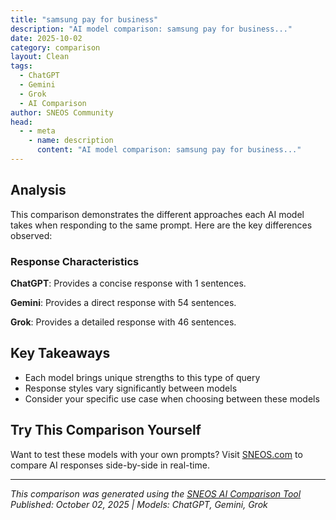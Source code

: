 ```yaml
---
title: "samsung pay for business"
description: "AI model comparison: samsung pay for business..."
date: 2025-10-02
category: comparison
layout: Clean
tags:
  - ChatGPT
  - Gemini
  - Grok
  - AI Comparison
author: SNEOS Community
head:
  - - meta
    - name: description
      content: "AI model comparison: samsung pay for business..."
---
```


<ChatComparison
  title="samsung pay for business"
  prompt="samsung pay for business"
  :responses='{
    "ChatGPT": "Samsung Pay for Business is a mobile payment solution designed for merchants and businesses to accept contactless payments from customers using Samsung devices. Here are some key features and benefits of Samsung Pay for Business:\n\n### Key Features:\n\n1. **Contactless Payments**: Accept payments through NFC (Near Field Communication) and MST (Magnetic Secure Transmission) technologies, allowing customers to pay with their smartphones or smartwatches.\n\n2. **Wide Acceptance**: Samsung Pay can be used almost anywhere that accepts credit and debit card payments, as it emulates card transactions for most payment terminals.\n\n3. **Easy Integration**: Samsung Pay can be integrated with existing payment systems. Many point-of-sale (POS) systems support Samsung Pay directly.\n\n4. **Secure Transactions**: Samsung Pay uses tokenization and biometric security features (like fingerprint or iris recognition) to safeguard transactions, enhancing security for both merchants and customers.\n\n5. **In-App Payments**: Merchants can offer in-app purchases through Samsung Pay, making it convenient for customers to pay directly from their phones.\n\n6. **Loyalty Programs**: Businesses can integrate loyalty programs within Samsung Pay, allowing customers to earn and redeem loyalty points seamlessly.\n\n7. **Reporting and Analytics**: Samsung Pay may provide merchants with data insights, helping them better understand customer behavior and preferences.\n\n### Benefits for Businesses:\n\n- **Enhanced Customer Experience**: Providing a modern payment option can attract customers who prefer mobile transactions.\n  \n- **Reduced Transaction Times**: Faster checkouts can lead to improved customer satisfaction and potentially increase sales volume.\n\n- **Increased Security**: Reduces the risks associated with handling cash or traditional card payments, as most transactions are contactless.\n\n- **Marketing Opportunities**: Ability to leverage Samsung&#39;s marketing channels and promotions to reach potential customers.\n\n### How to Get Started:\n\n1. **Check Eligibility**: Verify if Samsung Pay is available in your region and for your industry.\n\n2. **Choose a Payment Processor**: You’ll need to partner with a payment processor that supports Samsung Pay transactions.\n\n3. **Set Up Your POS System**: Ensure that your POS system is compatible with contactless payments, and update any necessary software.\n\n4. **Train Staff**: Educate your employees on how to process payments using Samsung Pay and handle customer inquiries.\n\n5. **Market the Feature**: Promote the availability of Samsung Pay in your physical or online store to attract customers.\n\nFor the latest updates, features, and specific implementation guidance, you can visit the official Samsung Pay for Business website or contact their customer support.",
    "Gemini": "Samsung Pay for Business offers a range of solutions to help businesses accept payments, manage loyalty programs, and streamline their operations. Here\u0027s a breakdown of its key features and aspects:\n\n**Core Functionality:**\n\n*   **Mobile Payments Acceptance:**\n    *   **Samsung Pay Compatibility:** Allows customers to pay using their Samsung devices (phones, watches) with Samsung Pay.\n    *   **MST (Magnetic Secure Transmission) Technology:**  A key differentiator.  MST emulates the magnetic strip of a traditional credit card, making it compatible with most existing point-of-sale (POS) terminals, even older ones that don\u0027t support NFC.  This provides wider acceptance than NFC-only systems.\n    *   **NFC (Near Field Communication) Technology:** Also supports NFC payments, which are becoming increasingly common.\n    *   **In-App Payments:** Integrates with mobile apps to enable secure payments within the app itself.\n*   **Security:**\n    *   **Tokenization:** Replaces sensitive card details with a unique \u0022token,\u0022 protecting actual card numbers during transactions.\n    *   **Biometric Authentication:**  Often requires fingerprint or iris scanning for authentication, adding another layer of security.\n    *   **Samsung Knox:**  Samsung\u0027s mobile security platform that provides hardware and software-level security for the device.\n*   **Loyalty Programs and Rewards:**\n    *   **Digital Loyalty Cards:**  Stores loyalty cards and rewards programs digitally within the Samsung Pay app.\n    *   **Custom Offers and Promotions:**  Businesses can potentially create and distribute customized offers and promotions to Samsung Pay users.\n*   **Reporting and Analytics:** (Functionality may vary)\n    *   Provides insights into transaction data, customer behavior, and loyalty program performance.\n\n**How It Works for Businesses:**\n\n1.  **Partnership/Integration:** Businesses need to integrate Samsung Pay into their point-of-sale system or mobile app. This often involves working with a payment processor or a Samsung Pay partner.\n\n2.  **Customer Payment:** A customer with a compatible Samsung device initiates a payment at the POS terminal.\n\n3.  **Authentication:** The customer authenticates the payment using their fingerprint, iris scan, or PIN.\n\n4.  **Transaction:** Samsung Pay securely transmits the payment information to the payment processor.\n\n5.  **Confirmation:** The transaction is processed, and the customer receives confirmation of the payment.\n\n**Benefits for Businesses:**\n\n*   **Wider Acceptance:** MST technology increases acceptance rates compared to NFC-only systems.\n*   **Enhanced Security:** Tokenization and biometric authentication reduce the risk of fraud.\n*   **Improved Customer Experience:** Convenient and fast payment options for customers with Samsung devices.\n*   **Loyalty Program Integration:** Helps businesses manage and promote their loyalty programs.\n*   **Competitive Advantage:** Offering a modern and convenient payment option can attract and retain customers.\n*   **Potential for Increased Sales:** Streamlined payments can lead to faster checkout times and increased sales.\n\n**Considerations for Businesses:**\n\n*   **Integration Costs:**  Integrating Samsung Pay into a POS system or app may involve costs.\n*   **Payment Processor Fees:** Standard payment processing fees apply to transactions.\n*   **Customer Adoption:** The success of Samsung Pay depends on the number of customers using Samsung devices and the Samsung Pay service.\n*   **Terminal Compatibility:** While MST aims to provide broad compatibility, it\u0027s essential to ensure that the POS terminals are compatible.  Older terminals *might* require upgrades.\n*   **Samsung Pay\u0027s current landscape:** It\u0027s crucial to note that Samsung Pay has evolved.  It is now integrated into Samsung Wallet. Samsung wallet can store digital keys, boarding passes, ID and more along with the payment capability.\n\n**How to Get Started:**\n\n1.  **Check Compatibility:** Ensure that your POS system is compatible with Samsung Pay. Contact your payment processor or Samsung Pay for Business support.\n2.  **Integration:** Work with your payment processor or a Samsung Pay partner to integrate Samsung Pay into your system.  This may involve updating your POS software or hardware.\n3.  **Training:** Train your staff on how to accept Samsung Pay payments.\n4.  **Promotion:** Promote Samsung Pay to your customers to encourage them to use the service.\n\n**Where to find more information:**\n\n*   **Samsung Business Website:** The official Samsung business website (search for \u0022Samsung Pay for Business\u0022 or \u0022Samsung Business Solutions\u0022) is the best source of up-to-date information.\n*   **Payment Processors:** Contact your current payment processor to inquire about Samsung Pay integration.\n*   **Samsung Support:** Contact Samsung support for businesses for specific questions and assistance.\n\nIn conclusion, Samsung Pay for Business provides a secure and convenient payment solution that can benefit both businesses and their customers. By integrating Samsung Pay, businesses can expand their payment options, enhance security, and improve the overall customer experience. Remember to thoroughly research the integration process, costs, and customer adoption rates before implementing Samsung Pay.\n",
    "Grok": "Samsung Pay for Business is a payment solution designed to help businesses accept contactless payments using Samsung devices. It leverages Samsung\u0027s mobile payment platform, Samsung Pay, which allows customers to make secure transactions via their Samsung smartphones, smartwatches, or other compatible devices. For businesses, integrating Samsung Pay can enhance the checkout experience by offering a fast, secure, and convenient payment method.\n\nHere are some key aspects of Samsung Pay for Business:\n\n### 1. **What is Samsung Pay?**\n   - Samsung Pay is a mobile payment and digital wallet service by Samsung Electronics that enables users to make payments using their Samsung devices.\n   - It supports contactless payments through Near Field Communication (NFC) and Magnetic Secure Transmission (MST) technology, allowing it to work with a wide range of payment terminals, including older ones that don\u0027t support NFC.\n   - It also supports online payments and in-app purchases.\n\n### 2. **Benefits for Businesses**\n   - **Wider Customer Reach**: Accepting Samsung Pay allows businesses to cater to customers who prefer using mobile wallets for transactions.\n   - **Faster Transactions**: Contactless payments speed up the checkout process, reducing wait times and improving customer satisfaction.\n   - **Enhanced Security**: Samsung Pay uses tokenization, biometrics (fingerprint or iris scanning), and Samsung Knox (a defense-grade security platform) to protect transaction data.\n   - **Compatibility**: Works with most existing payment terminals due to MST technology, in addition to NFC-enabled terminals.\n   - **Customer Loyalty**: Integration with loyalty programs and offers can be tied to Samsung Pay, helping businesses retain customers.\n\n### 3. **How Businesses Can Accept Samsung Pay**\n   To accept Samsung Pay, businesses generally need:\n   - A compatible point-of-sale (POS) terminal that supports NFC payments (for contactless transactions) or MST (for older terminals).\n   - A merchant account with a payment processor or bank that supports Samsung Pay.\n   - To ensure their payment system is set up to process mobile wallet transactions.\n\n   Many modern POS systems and payment processors (like Square, Stripe, or PayPal) already support Samsung Pay as part of their contactless payment options.\n\n### 4. **Requirements for Businesses**\n   - **Hardware**: A contactless-enabled POS terminal (for NFC payments) or any standard magnetic stripe reader (for MST compatibility, although MST support is being phased out in newer Samsung devices).\n   - **Payment Processor**: Partner with a payment gateway or processor that supports Samsung Pay.\n   - **Software Integration**: Ensure the business\u0027s POS software is updated to handle mobile wallet transactions.\n   - **Compliance**: Adhere to PCI DSS (Payment Card Industry Data Security Standard) guidelines to ensure secure transactions.\n\n### 5. **Samsung Pay for Small Businesses**\n   Small businesses can benefit from Samsung Pay by using affordable POS systems or mobile card readers that support contactless payments. For example:\n   - Use devices like Square Reader or Clover Go, which are compatible with Samsung Pay.\n   - No additional hardware is needed if the business already has a contactless-enabled terminal.\n\n### 6. **Availability**\n   Samsung Pay is available in many countries worldwide, but its availability for businesses depends on the local payment infrastructure and partnerships with banks and payment processors. Check Samsung\u2019s official website or contact your payment processor to confirm support in your region.\n\n### 7. **Samsung Pay vs. Other Mobile Wallets**\n   - Compared to Apple Pay or Google Pay, Samsung Pay\u0027s use of MST (on older devices) allows compatibility with a broader range of terminals.\n   - However, newer Samsung devices are moving away from MST, focusing primarily on NFC, aligning more with competitors.\n\n### 8. **How to Get Started**\n   - **Contact Your Payment Processor**: Ask if they support Samsung Pay and if there are any additional fees or requirements.\n   - **Upgrade Hardware if Needed**: Ensure your POS system supports contactless payments.\n   - **Promote Samsung Pay**: Let customers know you accept Samsung Pay through signage or digital channels to attract tech-savvy consumers.\n\n### 9. **Samsung Business Solutions**\n   Beyond Samsung Pay, Samsung offers other business solutions, such as Samsung DeX (turning devices into desktop workstations) and Samsung Knox for enterprise security. These can complement a business\u0027s overall operations alongside payment solutions.\n\nIf you\u0027re a business owner looking to implement Samsung Pay, reach out to your POS provider or bank for specific guidance on integration. For more detailed or region-specific information, Samsung\u0027s official website or support channels can provide further assistance.\n\nDo you have a specific question about Samsung Pay for Business, or are you looking for help with setup in a particular region or industry? Let me know!"
  }'
  published-date="08:30"
/>

## Analysis

This comparison demonstrates the different approaches each AI model takes when responding to the same prompt. Here are the key differences observed:

### Response Characteristics

**ChatGPT**: Provides a concise response with 1 sentences. 

**Gemini**: Provides a direct response with 54 sentences. 

**Grok**: Provides a detailed response with 46 sentences. 

## Key Takeaways

- Each model brings unique strengths to this type of query
- Response styles vary significantly between models
- Consider your specific use case when choosing between these models

## Try This Comparison Yourself

Want to test these models with your own prompts? Visit [SNEOS.com](https://sneos.com) to compare AI responses side-by-side in real-time.

---

*This comparison was generated using the [SNEOS AI Comparison Tool](https://sneos.com)*
*Published: October 02, 2025 | Models: ChatGPT, Gemini, Grok*
